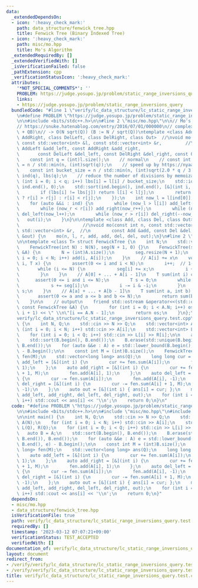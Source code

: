 ```yaml
---
data:
  _extendedDependsOn:
  - icon: ':heavy_check_mark:'
    path: data_structure/fenwick_tree.hpp
    title: Fenwick Tree (Binary Indexed Tree)
  - icon: ':heavy_check_mark:'
    path: misc/mo.hpp
    title: Mo's Algorithm
  _extendedRequiredBy: []
  _extendedVerifiedWith: []
  _isVerificationFailed: false
  _pathExtension: cpp
  _verificationStatusIcon: ':heavy_check_mark:'
  attributes:
    '*NOT_SPECIAL_COMMENTS*': ''
    PROBLEM: https://judge.yosupo.jp/problem/static_range_inversions_query
    links:
    - https://judge.yosupo.jp/problem/static_range_inversions_query
  bundledCode: "#line 1 \"verify/lc_data_structure/lc_static_range_inversions_query.test.cpp\"\
    \n#define PROBLEM \"https://judge.yosupo.jp/problem/static_range_inversions_query\"\
    \n\n#include <bits/stdc++.h>\n\n#line 2 \"misc/mo.hpp\"\n\n// Mo's Algorithm\n\
    // https://snuke.hatenablog.com/entry/2016/07/01/000000\n// complexity: O(N^2/B\
    \ + QB)\n// -> O(N sqrt(Q)) (B := N / sqrt(Q))\ntemplate <class AddLeft, class\
    \ AddRight, class DelLeft, class DelRight, class Out>  //\nvoid mo(const int &n,\
    \ const std::vector<int> &l, const std::vector<int> &r,         //\n        const\
    \ AddLeft &add_left, const AddRight &add_right,                         //\n \
    \       const DelLeft &del_left, const DelRight &del_right, const Out &out) {\n\
    \    const int q = (int)l.size();\n    // normal\n    // const int bucket_size\
    \ = n / std::min(n, (int)sqrt(q));\n    // speed up by https://nyaannyaan.github.io/library/misc/mo.hpp\n\
    \    const int bucket_size = n / std::min(n, (int)sqrt(2.0 * q / 3.0));\n    std::vector<int>\
    \ ind(q), lbs(q);\n    // reduce the number of divisions by memoization\n    for\
    \ (int i = 0; i < q; i++) lbs[i] = l[i] / bucket_size;\n    std::iota(ind.begin(),\
    \ ind.end(), 0);\n    std::sort(ind.begin(), ind.end(), [&](int i, int j) {\n\
    \        if (lbs[i] != lbs[j]) return l[i] < l[j];\n        return (lbs[i] & 1)\
    \ ? r[i] > r[j] : r[i] < r[j];\n    });\n    int now_l = l[ind[0]], now_r = now_l;\n\
    \    for (auto &&i : ind) {\n        while (now_l > l[i]) add_left(--now_l);\n\
    \        while (now_r < r[i]) add_right(now_r++);\n        while (now_l < l[i])\
    \ del_left(now_l++);\n        while (now_r > r[i]) del_right(--now_r);\n     \
    \   out(i);\n    }\n}\n\ntemplate <class Add, class Del, class Out>          \
    \                        //\nvoid mo(const int n, const std::vector<int> &l, const\
    \ std::vector<int> &r,  //\n        const Add &add, const Del &del, const Out\
    \ &out) {\n    mo(n, l, r, add, add, del, del, out);\n}\n#line 2 \"data_structure/fenwick_tree.hpp\"\
    \n\ntemplate <class T> struct FenwickTree {\n    int N;\n    std::vector<T> seg;\n\
    \    FenwickTree(int N) : N(N), seg(N + 1, 0) {}\n    FenwickTree(std::vector<T>\
    \ &A) {\n        N = (int)A.size();\n        seg.resize(N + 1);\n        for (int\
    \ i = 0; i < N; i++) add(i, A[i]);\n    }\n    // A[i] += x\n    void add(int\
    \ i, T x) {\n        assert(0 <= i and i < N);\n        i++;  // 1-indexed\n \
    \       while (i <= N) {\n            seg[i] += x;\n            i += i & -i;\n\
    \        }\n    }\n    // A[0] + ... + A[i - 1]\n    T sum(int i) const {\n  \
    \      assert(0 <= i and i <= N);\n        T s = 0;\n        while (i > 0) {\n\
    \            s += seg[i];\n            i -= i & -i;\n        }\n        return\
    \ s;\n    }\n    // A[a] + ... + A[b - 1]\n    T sum(int a, int b) const {\n \
    \       assert(0 <= a and a <= b and b <= N);\n        return sum(b) - sum(a);\n\
    \    }\n\n    // output\n    friend std::ostream &operator<<(std::ostream &os,\
    \ const FenwickTree &A) {\n        for (int i = 0; i < A.N; i++) os << A.sum(i,\
    \ i + 1) << \" \\n\"[i == A.N - 1];\n        return os;\n    }\n};\n#line 7 \"\
    verify/lc_data_structure/lc_static_range_inversions_query.test.cpp\"\n\nint main()\
    \ {\n    int N, Q;\n    std::cin >> N >> Q;\n    std::vector<int> A(N);\n    for\
    \ (int i = 0; i < N; i++) std::cin >> A[i];\n    std::vector<int> L(Q), R(Q);\n\
    \    for (int i = 0; i < Q; i++) std::cin >> L[i] >> R[i];\n\n    auto B = A;\n\
    \    std::sort(B.begin(), B.end());\n    B.erase(std::unique(B.begin(), B.end()),\
    \ B.end());\n    for (auto &&e : A) e = std::lower_bound(B.begin(), B.end(), e)\
    \ - B.begin();\n\n    const int M = (int)B.size();\n    FenwickTree<long long>\
    \ fen(M);\n    std::vector<long long> ans(Q);\n    long long cur = 0;\n    auto\
    \ add_left = [&](int i) {\n        cur += fen.sum(A[i]);\n        fen.add(A[i],\
    \ 1);\n    };\n    auto add_right = [&](int i) {\n        cur += fen.sum(A[i]\
    \ + 1, M);\n        fen.add(A[i], 1);\n    };\n    auto del_left = [&](int i)\
    \ {\n        cur -= fen.sum(A[i]);\n        fen.add(A[i], -1);\n    };\n    auto\
    \ del_right = [&](int i) {\n        cur -= fen.sum(A[i] + 1, M);\n        fen.add(A[i],\
    \ -1);\n    };\n    auto out = [&](int i) { ans[i] = cur; };\n    mo(N, L, R,\
    \ add_left, add_right, del_left, del_right, out);\n    for (int i = 0; i < Q;\
    \ i++) std::cout << ans[i] << '\\n';\n    return 0;\n}\n"
  code: "#define PROBLEM \"https://judge.yosupo.jp/problem/static_range_inversions_query\"\
    \n\n#include <bits/stdc++.h>\n\n#include \"misc/mo.hpp\"\n#include \"data_structure/fenwick_tree.hpp\"\
    \n\nint main() {\n    int N, Q;\n    std::cin >> N >> Q;\n    std::vector<int>\
    \ A(N);\n    for (int i = 0; i < N; i++) std::cin >> A[i];\n    std::vector<int>\
    \ L(Q), R(Q);\n    for (int i = 0; i < Q; i++) std::cin >> L[i] >> R[i];\n\n \
    \   auto B = A;\n    std::sort(B.begin(), B.end());\n    B.erase(std::unique(B.begin(),\
    \ B.end()), B.end());\n    for (auto &&e : A) e = std::lower_bound(B.begin(),\
    \ B.end(), e) - B.begin();\n\n    const int M = (int)B.size();\n    FenwickTree<long\
    \ long> fen(M);\n    std::vector<long long> ans(Q);\n    long long cur = 0;\n\
    \    auto add_left = [&](int i) {\n        cur += fen.sum(A[i]);\n        fen.add(A[i],\
    \ 1);\n    };\n    auto add_right = [&](int i) {\n        cur += fen.sum(A[i]\
    \ + 1, M);\n        fen.add(A[i], 1);\n    };\n    auto del_left = [&](int i)\
    \ {\n        cur -= fen.sum(A[i]);\n        fen.add(A[i], -1);\n    };\n    auto\
    \ del_right = [&](int i) {\n        cur -= fen.sum(A[i] + 1, M);\n        fen.add(A[i],\
    \ -1);\n    };\n    auto out = [&](int i) { ans[i] = cur; };\n    mo(N, L, R,\
    \ add_left, add_right, del_left, del_right, out);\n    for (int i = 0; i < Q;\
    \ i++) std::cout << ans[i] << '\\n';\n    return 0;\n}"
  dependsOn:
  - misc/mo.hpp
  - data_structure/fenwick_tree.hpp
  isVerificationFile: true
  path: verify/lc_data_structure/lc_static_range_inversions_query.test.cpp
  requiredBy: []
  timestamp: '2023-03-12 07:07:21+09:00'
  verificationStatus: TEST_ACCEPTED
  verifiedWith: []
documentation_of: verify/lc_data_structure/lc_static_range_inversions_query.test.cpp
layout: document
redirect_from:
- /verify/verify/lc_data_structure/lc_static_range_inversions_query.test.cpp
- /verify/verify/lc_data_structure/lc_static_range_inversions_query.test.cpp.html
title: verify/lc_data_structure/lc_static_range_inversions_query.test.cpp
---
```

